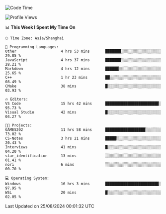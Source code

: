 <!--START_SECTION:waka-->
![Code Time](http://img.shields.io/badge/Code%20Time-1%2C925%20hrs%201%20min-blue)

![Profile Views](http://img.shields.io/badge/Profile%20Views-4-blue)

📊 **This Week I Spent My Time On** 

```text
🕑︎ Time Zone: Asia/Shanghai

💬 Programming Languages: 
Other                    4 hrs 53 mins       ███████░░░░░░░░░░░░░░░░░░   29.85 % 
JavaScript               4 hrs 37 mins       ███████░░░░░░░░░░░░░░░░░░   28.21 % 
Markdown                 4 hrs 12 mins       ██████░░░░░░░░░░░░░░░░░░░   25.65 % 
C++                      1 hr 23 mins        ██░░░░░░░░░░░░░░░░░░░░░░░   08.49 % 
CMake                    38 mins             █░░░░░░░░░░░░░░░░░░░░░░░░   03.93 % 

🔥 Editors: 
VS Code                  15 hrs 42 mins      ████████████████████████░   95.73 % 
Visual Studio            42 mins             █░░░░░░░░░░░░░░░░░░░░░░░░   04.27 % 

🐱‍💻 Projects: 
GAMES202                 11 hrs 58 mins      ██████████████████░░░░░░░   73.02 % 
CS-Notes                 3 hrs 21 mins       █████░░░░░░░░░░░░░░░░░░░░   20.43 % 
Interviews               41 mins             █░░░░░░░░░░░░░░░░░░░░░░░░   04.20 % 
star_identification      13 mins             ░░░░░░░░░░░░░░░░░░░░░░░░░   01.41 % 
nori                     6 mins              ░░░░░░░░░░░░░░░░░░░░░░░░░   00.70 % 

💻 Operating System: 
Windows                  16 hrs 3 mins       ████████████████████████░   97.95 % 
WSL                      20 mins             █░░░░░░░░░░░░░░░░░░░░░░░░   02.05 % 
```


 Last Updated on 25/08/2024 00:01:32 UTC
<!--END_SECTION:waka-->